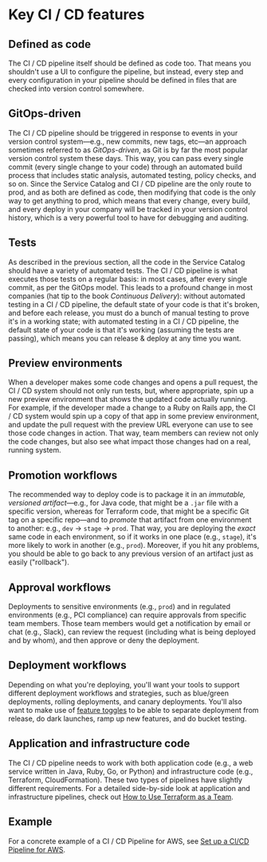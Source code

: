 # Key CI / CD features

## Defined as code

The CI / CD pipeline itself should be defined as code too. That means you shouldn't use a UI to configure the pipeline, but instead, every step and every configuration in your pipeline should be defined in files that are checked into version control somewhere.

## GitOps-driven

The CI / CD pipeline should be triggered in response to events in your version control system—e.g., new commits, new tags, etc—an approach sometimes referred to as *GitOps-driven*, as Git is by far the most popular version control system these days. This way, you can pass every single commit (every single change to your code) through an automated build process that includes static analysis, automated testing, policy checks, and so on. Since the Service Catalog and CI / CD pipeline are the only route to prod, and as both are defined as code, then modifying that code is the only way to get anything to prod, which means that every change, every build, and every deploy in your company will be tracked in your version control history, which is a very powerful tool to have for debugging and auditing.

## Tests

As described in the previous section, all the code in the Service Catalog should have a variety of automated tests. The CI / CD pipeline is what executes those tests on a regular basis: in most cases, after every single commit, as per the GitOps model. This leads to a profound change in most companies (hat tip to the book *Continuous Delivery*): without automated testing in a CI / CD pipeline, the default state of your code is that it's broken, and before each release, you must do a bunch of manual testing to prove it's in a working state; with automated testing in a CI / CD pipeline, the default state of your code is that it's working (assuming the tests are passing), which means you can release & deploy at any time you want.

## Preview environments

When a developer makes some code changes and opens a pull request, the CI / CD system should not only run tests, but, where appropriate, spin up a new preview environment that shows the updated code actually running. For example, if the developer made a change to a Ruby on Rails app, the CI / CD system would spin up a copy of that app in some preview environment, and update the pull request with the preview URL everyone can use to see those code changes in action. That way, team members can review not only the code changes, but also see what impact those changes had on a real, running system.

## Promotion workflows

The recommended way to deploy code is to package it in an *immutable, versioned artifact*—e.g., for Java code, that might be a `.jar` file with a specific version, whereas for Terraform code, that might be a specific Git tag on a specific repo—and to *promote* that artifact from one environment to another: e.g., `dev` → `stage` → `prod`. That way, you are deploying the *exact* same code in each environment, so if it works in one place (e.g., `stage`), it's more likely to work in another (e.g., `prod`). Moreover, if you hit any problems, you should be able to go back to any previous version of an artifact just as easily ("rollback").

## Approval workflows

Deployments to sensitive environments (e.g., `prod`) and in regulated environments (e.g., PCI compliance) can require approvals from specific team members. Those team members would get a notification by email or chat (e.g., Slack), can review the request (including what is being deployed and by whom), and then approve or deny the deployment.

## Deployment workflows

Depending on what you're deploying, you'll want your tools to support different deployment workflows and strategies, such as blue/green deployments, rolling deployments, and canary deployments. You'll also want to make use of [feature toggles](https://martinfowler.com/articles/feature-toggles.html) to be able to separate deployment from release, do dark launches, ramp up new features, and do bucket testing.

## Application and infrastructure code

The CI / CD pipeline needs to work with both application code (e.g., a web service written in Java, Ruby, Go, or Python) and infrastructure code (e.g., Terraform, CloudFormation). These two types of pipelines have slightly different requirements. For a detailed side-by-side look at application and infrastructure pipelines, check out [How to Use Terraform as a Team](https://blog.gruntwork.io/how-to-use-terraform-as-a-team-251bc1104973).

## Example

For a concrete example of a CI / CD Pipeline for AWS, see [Set up a CI/CD Pipeline for
AWS](https://docs.gruntwork.io/docs/guides/build-it-yourself/landing-zone/).
